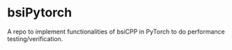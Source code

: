 # bsiPytorch
A repo to implement functionalities of bsiCPP in PyTorch to do performance testing/verification.

